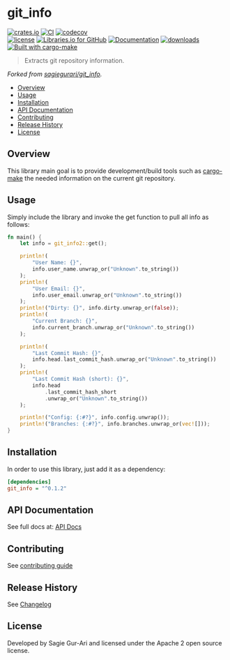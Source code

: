 # git_info

[![crates.io](https://img.shields.io/crates/v/git_info.svg)](https://crates.io/crates/git_info) [![CI](https://github.com/sagiegurari/git_info/workflows/CI/badge.svg?branch=master)](https://github.com/sagiegurari/git_info/actions) [![codecov](https://codecov.io/gh/sagiegurari/git_info/branch/master/graph/badge.svg)](https://codecov.io/gh/sagiegurari/git_info)<br>
[![license](https://img.shields.io/crates/l/git_info.svg)](https://github.com/sagiegurari/git_info/blob/master/LICENSE) [![Libraries.io for GitHub](https://img.shields.io/librariesio/github/sagiegurari/git_info.svg)](https://libraries.io/cargo/git_info) [![Documentation](https://docs.rs/git_info/badge.svg)](https://docs.rs/crate/git_info/) [![downloads](https://img.shields.io/crates/d/git_info.svg)](https://crates.io/crates/git_info)<br>
[![Built with cargo-make](https://sagiegurari.github.io/cargo-make/assets/badges/cargo-make.svg)](https://sagiegurari.github.io/cargo-make)

> Extracts git repository information.

_Forked from [sagiegurari/git_info](https://github.com/sagiegurari/git_info)._

* [Overview](#overview)
* [Usage](#usage)
* [Installation](#installation)
* [API Documentation](https://sagiegurari.github.io/git_info/)
* [Contributing](.github/CONTRIBUTING.md)
* [Release History](CHANGELOG.md)
* [License](#license)

<a name="overview"></a>
## Overview
This library main goal is to provide development/build tools such as [cargo-make](https://sagiegurari.github.io/cargo-make/) the needed information on the current git repository.

<a name="usage"></a>
## Usage
Simply include the library and invoke the get function to pull all info as follows:

<!--{ "examples/example.rs" | lines: 3 | code: rust }-->
```rust
fn main() {
    let info = git_info2::get();

    println!(
        "User Name: {}",
        info.user_name.unwrap_or("Unknown".to_string())
    );
    println!(
        "User Email: {}",
        info.user_email.unwrap_or("Unknown".to_string())
    );
    println!("Dirty: {}", info.dirty.unwrap_or(false));
    println!(
        "Current Branch: {}",
        info.current_branch.unwrap_or("Unknown".to_string())
    );

    println!(
        "Last Commit Hash: {}",
        info.head.last_commit_hash.unwrap_or("Unknown".to_string())
    );
    println!(
        "Last Commit Hash (short): {}",
        info.head
            .last_commit_hash_short
            .unwrap_or("Unknown".to_string())
    );

    println!("Config: {:#?}", info.config.unwrap());
    println!("Branches: {:#?}", info.branches.unwrap_or(vec![]));
}
```
<!--{ end }-->

<a name="installation"></a>
## Installation
In order to use this library, just add it as a dependency:

```ini
[dependencies]
git_info = "^0.1.2"
```

## API Documentation
See full docs at: [API Docs](https://sagiegurari.github.io/git_info/)

## Contributing
See [contributing guide](.github/CONTRIBUTING.md)

<a name="history"></a>
## Release History

See [Changelog](CHANGELOG.md)

<a name="license"></a>
## License
Developed by Sagie Gur-Ari and licensed under the Apache 2 open source license.
